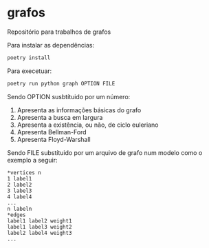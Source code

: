 # grafos
Repositório para trabalhos de grafos

Para instalar as dependências:
```python
poetry install
```

Para execetuar:
```python
poetry run python graph OPTION FILE
```

Sendo OPTION susbtítuido por um número:

1. Apresenta as informações básicas do grafo
2. Apresenta a busca em largura
3. Apresenta a existência, ou não, de ciclo euleriano
4. Apresenta Bellman-Ford
5. Apresenta Floyd-Warshall

Sendo FILE substítuido por um arquivo de grafo num modelo como o exemplo a seguir:

```
*vertices n
1 label1
2 label2
3 label3
4 label4
...
n labeln
*edges
label1 label2 weight1
label1 label3 weight2
label2 label4 weight3
...
```